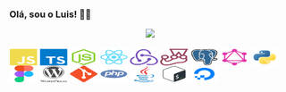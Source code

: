 ### Olá, sou o Luis! :man_technologist:

<div align="center">
  <img src="https://github-readme-streak-stats.herokuapp.com?user=luisgbyte&theme=holi-theme&hide_border=true&date_format=M%20j%5B%2C%20Y%5D&fire=9C040F"/>
</div>

<div style="display: inline_block"><br>
  <img align="center" alt="javascript" height="30" width="50" src="https://raw.githubusercontent.com/devicons/devicon/master/icons/javascript/javascript-plain.svg">
  <img align="center" alt="typescript" height="30" width="50" src="https://raw.githubusercontent.com/devicons/devicon/master/icons/typescript/typescript-plain.svg">
  <img align="center" alt="nodejs" height="30" width="50" src="https://github.com/devicons/devicon/blob/master/icons/nodejs/nodejs-original.svg">
  <img align="center" alt="react" height="30" width="50" src="https://raw.githubusercontent.com/devicons/devicon/master/icons/react/react-original.svg">
  <img align="center" alt="redux" height="30" width="50" src="https://github.com/devicons/devicon/blob/master/icons/redux/redux-original.svg">
  <img align="center" alt="jest" height="30" width="50" src="https://github.com/devicons/devicon/blob/master/icons/jest/jest-plain.svg">
  <img align="center" alt="postgres" height="30" width="50" src="https://github.com/devicons/devicon/blob/master/icons/postgresql/postgresql-original.svg">
  <img align="center" alt="graphql" height="30" width="50" src="https://github.com/devicons/devicon/blob/master/icons/graphql/graphql-plain.svg">
  <img align="center" alt="python" height="30" width="50" src="https://raw.githubusercontent.com/devicons/devicon/master/icons/python/python-original.svg">
  <img align="center" alt="figma" height="30" width="50" src="https://github.com/devicons/devicon/blob/master/icons/figma/figma-original.svg">
  <img align="center" alt="wordpress" height="30" width="50" src="https://github.com/devicons/devicon/blob/master/icons/wordpress/wordpress-plain-wordmark.svg">
  <img align="center" alt="git" height="30" width="50" src="https://github.com/devicons/devicon/blob/master/icons/git/git-original.svg">
  <img align="center" alt="php" height="30" width="50" src="https://github.com/devicons/devicon/blob/master/icons/php/php-plain.svg">
  <img align="center" alt="java" height="30" width="50" src="https://github.com/devicons/devicon/blob/master/icons/java/java-original.svg">
  <img align="center" alt="bash" height="30" width="50" src="https://github.com/devicons/devicon/blob/master/icons/bash/bash-original.svg">
  <img align="center" alt="digital-ocean" height="30" width="50" src="https://github.com/devicons/devicon/blob/master/icons/digitalocean/digitalocean-original.svg">
</div>
<br/>
